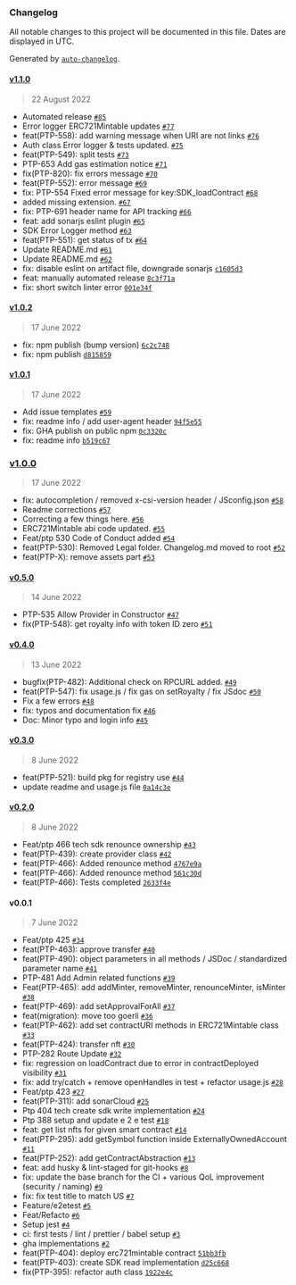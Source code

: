 ### Changelog

All notable changes to this project will be documented in this file. Dates are displayed in UTC.

Generated by [`auto-changelog`](https://github.com/CookPete/auto-changelog).

#### [v1.1.0](https://github.com/ConsenSys/infura-sdk/compare/v1.0.2...v1.1.0)

> 22 August 2022

- Automated release [`#85`](https://github.com/ConsenSys/infura-sdk/pull/85)
- Error logger ERC721Mintable updates [`#77`](https://github.com/ConsenSys/infura-sdk/pull/77)
- feat(PTP-558): add warning message when URI are not links [`#76`](https://github.com/ConsenSys/infura-sdk/pull/76)
- Auth class Error logger & tests updated. [`#75`](https://github.com/ConsenSys/infura-sdk/pull/75)
- feat(PTP-549): split tests [`#73`](https://github.com/ConsenSys/infura-sdk/pull/73)
- PTP-653 Add gas estimation notice [`#71`](https://github.com/ConsenSys/infura-sdk/pull/71)
- fix(PTP-820): fix errors message [`#70`](https://github.com/ConsenSys/infura-sdk/pull/70)
- feat(PTP-552): error message [`#69`](https://github.com/ConsenSys/infura-sdk/pull/69)
- fix: PTP-554 Fixed error message for key:SDK_loadContract [`#68`](https://github.com/ConsenSys/infura-sdk/pull/68)
- added missing extension. [`#67`](https://github.com/ConsenSys/infura-sdk/pull/67)
- fix: PTP-691 header name for API tracking [`#66`](https://github.com/ConsenSys/infura-sdk/pull/66)
- feat: add sonarjs eslint plugin [`#65`](https://github.com/ConsenSys/infura-sdk/pull/65)
- SDK Error Logger method [`#63`](https://github.com/ConsenSys/infura-sdk/pull/63)
- feat(PTP-551): get status of tx [`#64`](https://github.com/ConsenSys/infura-sdk/pull/64)
- Update README.md [`#61`](https://github.com/ConsenSys/infura-sdk/pull/61)
- Update README.md [`#62`](https://github.com/ConsenSys/infura-sdk/pull/62)
- fix: disable eslint on artifact file, downgrade sonarjs [`c1605d3`](https://github.com/ConsenSys/infura-sdk/commit/c1605d3620201837496a5891df4d67c384aa9deb)
- feat: manually automated release [`8c3f71a`](https://github.com/ConsenSys/infura-sdk/commit/8c3f71a6e055b0c7ed75c9fa6915977a6fc5b618)
- fix: short switch linter error [`001e34f`](https://github.com/ConsenSys/infura-sdk/commit/001e34f2a997161781100f4e8697d469bb7dcef2)

#### [v1.0.2](https://github.com/ConsenSys/infura-sdk/compare/v1.0.1...v1.0.2)

> 17 June 2022

- fix: npm publish (bump version) [`6c2c748`](https://github.com/ConsenSys/infura-sdk/commit/6c2c748dd41e76efade5d0a5b4068114b63a1762)
- fix: npm publish [`d815859`](https://github.com/ConsenSys/infura-sdk/commit/d815859cff531927bfef7cae06b9f89a6d1aa2a0)

#### [v1.0.1](https://github.com/ConsenSys/infura-sdk/compare/v1.0.0...v1.0.1)

> 17 June 2022

- Add issue templates [`#59`](https://github.com/ConsenSys/infura-sdk/pull/59)
- fix: readme info / add user-agent header [`94f5e55`](https://github.com/ConsenSys/infura-sdk/commit/94f5e550c4a9fde43e511e7c4daf5d2b4d06f2c1)
- fix: GHA publish on public npm [`0c3320c`](https://github.com/ConsenSys/infura-sdk/commit/0c3320c77ace13e4efd9a66784cc29667973aa23)
- fix: readme info [`b519c67`](https://github.com/ConsenSys/infura-sdk/commit/b519c6773117f00d151bfb700ef41aede30d1f49)

### [v1.0.0](https://github.com/ConsenSys/infura-sdk/compare/v0.5.0...v1.0.0)

> 17 June 2022

- fix: autocompletion / removed x-csi-version header / JSconfig.json [`#58`](https://github.com/ConsenSys/infura-sdk/pull/58)
- Readme corrections [`#57`](https://github.com/ConsenSys/infura-sdk/pull/57)
- Correcting a few things here. [`#56`](https://github.com/ConsenSys/infura-sdk/pull/56)
- ERC721Mintable abi code updated. [`#55`](https://github.com/ConsenSys/infura-sdk/pull/55)
- Feat/ptp 530 Code of Conduct added [`#54`](https://github.com/ConsenSys/infura-sdk/pull/54)
- feat(PTP-530): Removed Legal folder. Changelog.md moved to root [`#52`](https://github.com/ConsenSys/infura-sdk/pull/52)
- feat(PTP-X): remove assets part [`#53`](https://github.com/ConsenSys/infura-sdk/pull/53)

#### [v0.5.0](https://github.com/ConsenSys/infura-sdk/compare/v0.4.0...v0.5.0)

> 14 June 2022

- PTP-535 Allow Provider in Constructor [`#47`](https://github.com/ConsenSys/infura-sdk/pull/47)
- fix(PTP-548): get royalty info with token ID zero [`#51`](https://github.com/ConsenSys/infura-sdk/pull/51)

#### [v0.4.0](https://github.com/ConsenSys/infura-sdk/compare/v0.3.0...v0.4.0)

> 13 June 2022

- bugfix(PTP-482): Additional check on RPCURL added. [`#49`](https://github.com/ConsenSys/infura-sdk/pull/49)
- feat(PTP-547): fix usage.js / fix gas on setRoyalty / fix JSdoc [`#50`](https://github.com/ConsenSys/infura-sdk/pull/50)
- Fix a few errors [`#48`](https://github.com/ConsenSys/infura-sdk/pull/48)
- fix: typos and documentation fix [`#46`](https://github.com/ConsenSys/infura-sdk/pull/46)
- Doc: Minor typo and login info [`#45`](https://github.com/ConsenSys/infura-sdk/pull/45)

#### [v0.3.0](https://github.com/ConsenSys/infura-sdk/compare/v0.2.0...v0.3.0)

> 8 June 2022

- feat(PTP-521): build pkg for registry use [`#44`](https://github.com/ConsenSys/infura-sdk/pull/44)
- update readme and usage.js file [`0a14c3e`](https://github.com/ConsenSys/infura-sdk/commit/0a14c3ef50b0ad9aefa01544650db92b2095bebe)

#### [v0.2.0](https://github.com/ConsenSys/infura-sdk/compare/v0.0.1...v0.2.0)

> 8 June 2022

- Feat/ptp 466 tech sdk renounce ownership [`#43`](https://github.com/ConsenSys/infura-sdk/pull/43)
- feat(PTP-439): create provider class [`#42`](https://github.com/ConsenSys/infura-sdk/pull/42)
- feat(PTP-466): Added renounce method [`4767e9a`](https://github.com/ConsenSys/infura-sdk/commit/4767e9afbafe5b4486f1ac631509cc8db793f2c2)
- feat(PTP-466): Added renounce method [`561c30d`](https://github.com/ConsenSys/infura-sdk/commit/561c30dd3cb7f6bed8ef03a8f016530567657a2a)
- feat(PTP-466): Tests completed [`2633f4e`](https://github.com/ConsenSys/infura-sdk/commit/2633f4e666e0876587f3bf1dca7d2c677ad9ca21)

#### v0.0.1

> 7 June 2022

- Feat/ptp 425 [`#34`](https://github.com/ConsenSys/infura-sdk/pull/34)
- feat(PTP-463): approve transfer [`#40`](https://github.com/ConsenSys/infura-sdk/pull/40)
- feat(PTP-490): object parameters in all methods / JSDoc / standardized parameter name [`#41`](https://github.com/ConsenSys/infura-sdk/pull/41)
- PTP-481 Add Admin related functions [`#39`](https://github.com/ConsenSys/infura-sdk/pull/39)
- Feat(PTP-465): add addMinter, removeMinter, renounceMinter, isMinter [`#38`](https://github.com/ConsenSys/infura-sdk/pull/38)
- feat(PTP-469): add setApprovalForAll [`#37`](https://github.com/ConsenSys/infura-sdk/pull/37)
- feat(migration): move too goerli [`#36`](https://github.com/ConsenSys/infura-sdk/pull/36)
- feat(PTP-462): add set contractURI methods in ERC721Mintable class [`#33`](https://github.com/ConsenSys/infura-sdk/pull/33)
- feat(PTP-424): transfer nft [`#30`](https://github.com/ConsenSys/infura-sdk/pull/30)
- PTP-282 Route Update [`#32`](https://github.com/ConsenSys/infura-sdk/pull/32)
- fix: regression on loadContract due to error in contractDeployed visibility [`#31`](https://github.com/ConsenSys/infura-sdk/pull/31)
- fix: add try/catch + remove openHandles in test + refactor usage.js [`#28`](https://github.com/ConsenSys/infura-sdk/pull/28)
- Feat/ptp 423 [`#27`](https://github.com/ConsenSys/infura-sdk/pull/27)
- feat(PTP-311): add sonarCloud [`#25`](https://github.com/ConsenSys/infura-sdk/pull/25)
- Ptp 404 tech create sdk write implementation [`#24`](https://github.com/ConsenSys/infura-sdk/pull/24)
- Ptp 388 setup and update e 2 e test [`#18`](https://github.com/ConsenSys/infura-sdk/pull/18)
- feat: get list nfts for given smart contract [`#14`](https://github.com/ConsenSys/infura-sdk/pull/14)
- feat(PTP-295): add getSymbol function inside ExternallyOwnedAccount [`#11`](https://github.com/ConsenSys/infura-sdk/pull/11)
- feat(PTP-252): add getContractAbstraction [`#13`](https://github.com/ConsenSys/infura-sdk/pull/13)
- feat: add husky & lint-staged for git-hooks [`#8`](https://github.com/ConsenSys/infura-sdk/pull/8)
- fix: update the base branch for the CI + various QoL improvement (security / naming) [`#9`](https://github.com/ConsenSys/infura-sdk/pull/9)
- fix: fix test title to match US [`#7`](https://github.com/ConsenSys/infura-sdk/pull/7)
- Feature/e2etest [`#5`](https://github.com/ConsenSys/infura-sdk/pull/5)
- Feat/Refacto [`#6`](https://github.com/ConsenSys/infura-sdk/pull/6)
- Setup jest [`#4`](https://github.com/ConsenSys/infura-sdk/pull/4)
- ci: first tests / lint / prettier / babel setup [`#3`](https://github.com/ConsenSys/infura-sdk/pull/3)
- gha implementations [`#2`](https://github.com/ConsenSys/infura-sdk/pull/2)
- feat(PTP-404): deploy erc721mintable contract [`51bb3fb`](https://github.com/ConsenSys/infura-sdk/commit/51bb3fb47d87fb1e8bff9c3f132aed2d6863e0a1)
- feat(PTP-403): create SDK read implementation [`d25c668`](https://github.com/ConsenSys/infura-sdk/commit/d25c66883a3689e097823006ce9a16f4d17f34d3)
- fix(PTP-395): refactor auth class [`1922e4c`](https://github.com/ConsenSys/infura-sdk/commit/1922e4c230bf113664314456b70d0700dec7cb39)
